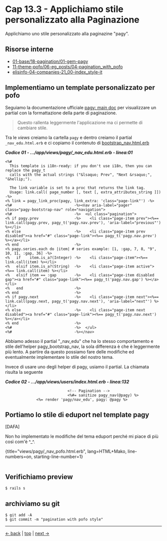 # <a name="top"></a> Cap 13.3 - Applichiamo stile personalizzato alla Paginazione

Applichiamo uno stile personalizzato alla paginazine "pagy".


## Risorse interne

- [01-base/18-pagination/01-gem-pagy]()
- [11-theme-pofo/06-eg_posts/04-pagination_with_pofo]()
- [elisinfo-04-companies-21_00-index_style-it]()



## Implementiamo un template personalizzato per pofo  

Seguiamo la documentazione ufficiale [pagy: main doc](https://ddnexus.github.io/pagy/api/frontend.html) per visualizzare un partial con la formattazione della parte di paginazione.

> Questo rallenta leggermente l'applicazione ma ci permette di cambiare stile.

Tra le *views* creiamo la cartella `pagy` e dentro creiamo il partial `_nav_edu.html.erb` e ci copiamo il contenuto di [bootstrap_nav.html.erb](https://github.com/ddnexus/pagy/blob/master/lib/templates/bootstrap_nav.html.erb)

***Codice 01 - .../app/views/pagy/_nav_edu.html.erb - linea:01***

```html+erb
<%#
  This template is i18n-ready: if you don't use i18n, then you can replace the pagy_t
  calls with the actual strings ("&lsaquo; Prev", "Next &rsaquo;", "&hellip;").

  The link variable is set to a proc that returns the link tag.
  Usage: link.call( page_number [, text [, extra_attributes_string ]])
-%>
<% link = pagy_link_proc(pagy, link_extra: 'class="page-link"') -%>
<%#                            -%><nav aria-label="pager"  class="pagy-bootstrap-nav" role="navigation">
<%#                            -%>  <ul class="pagination">
<% if pagy.prev                -%>    <li class="page-item prev"><%== link.call(pagy.prev, pagy_t('pagy.nav.prev'), 'aria-label="previous"') %></li>
<% else                        -%>    <li class="page-item prev disabled"><a href="#" class="page-link"><%== pagy_t('pagy.nav.prev') %></a></li>
<% end                         -%>
<% pagy.series.each do |item| # series example: [1, :gap, 7, 8, "9", 10, 11, :gap, 36] -%>
<%   if    item.is_a?(Integer) -%>    <li class="page-item"><%== link.call(item) %></li>
<%   elsif item.is_a?(String)  -%>    <li class="page-item active"><%== link.call(item) %></li>
<%   elsif item == :gap        -%>    <li class="page-item disabled gap"><a href="#" class="page-link"><%== pagy_t('pagy.nav.gap') %></a></li>
<%   end                       -%>
<% end                         -%>
<% if pagy.next                -%>    <li class="page-item next"><%== link.call(pagy.next, pagy_t('pagy.nav.next'), 'aria-label="next"') %></li>
<% else                        -%>    <li class="page-item next disabled"><a href="#" class="page-link"><%== pagy_t('pagy.nav.next') %></a></li>
<% end                         -%>
<%#                            -%>  </ul>
<%#                            -%></nav>
```

Abbiamo adesso il partial "_nav_edu" che ha lo stesso comportamento e stile dell'helper pagy_bootstrap_nav, la sola differenza è che è leggermente più lento. A partire da questo possiamo fare delle modifiche ed eventualmente implementare lo stile del nostro tema.

Invece di usare uno degli helper di pagy, usiamo il partial. La chiamata risulta la seguente

***Codice 02 - .../app/views/users/index.html.erb - linea:132***

```html+erb
							<!-- Pagination -->
							<%#= sanitize pagy_nav(@pagy) %>
              <%= render 'pagy/nav_edu', pagy: @pagy %>
```


## Portiamo lo stile di eduport nel template pagy

[DAFA]

Non ho implementato le modifiche del tema eduport perché mi piace di più così com'è ^_^.
 
{title="views/pagy/_nav_pofo.html.erb", lang=HTML+Mako, line-numbers=on, starting-line-number=1}
```

```



## Verifichiamo preview

```
$ rails s
```



## archiviamo su git

```
$ git add -A
$ git commit -m "pagination with pofo style"
```




---

[<- back](https://github.com/flaviobordonidev/leanpubabrandnewcms/blob/master/01-base/17-pagination/01_00-gem-pagy-it.md)
 | [top](#top) |
[next ->](https://github.com/flaviobordonidev/leanpubabrandnewcms/blob/master/01-base/17-pagination/03_00-users_pagination-it.md)